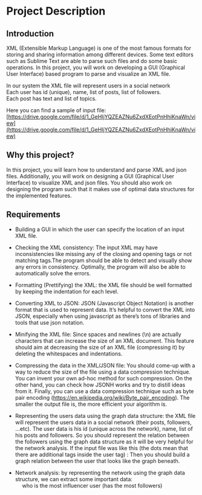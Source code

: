 # Project Description

## Introduction
XML (Extensible Markup Language) is one of the most famous formats for storing and sharing
information among different devices. Some text editors such as Sublime Text are able to parse
such files and do some basic operations. In this project, you will work on developing a GUI
(Graphical User Interface) based program to parse and visualize an XML file.

In our system the XML file will represent users in a social network <br>
Each user has id (unique), name, list of posts, list of followers. <br>
Each post has text and list of topics.

Here you can find a sample of input file: [https://drive.google.com/file/d/1_GeHIjYQZEAZNu6ZxdXEotPnHhiKnaWn/view](https://drive.google.com/file/d/1_GeHIjYQZEAZNu6ZxdXEotPnHhiKnaWn/view)

## Why this project?
In this project, you will learn how to understand and parse XML and json files. Additionally, you
will work on designing a GUI (Graphical User Interface) to visualize XML and json files. You
should also work on designing the program such that it makes use of optimal data structures
for the implemented features.

## Requirements

- Building a GUI in which the user can specify the location of an input XML file.

- Checking the XML consistency: The input XML may have inconsistencies like missing any
of the closing and opening tags or not matching tags.The program should be able to detect
and visually show any errors in consistency. Optimally, the program will also be able to
automatically solve the errors.
- Formatting (Prettifying) the XML: the XML file should be well formatted by keeping the indentation for each level.
- Converting XML to JSON: JSON (Javascript Object Notation) is another format that is used to represent data. It’s helpful to convert the XML into JSON, especially when using javascript as there’s tons of libraries and tools that use json notation.
- Minifying the XML file: Since spaces and newlines (\n) are actually characters that can increase the size of an XML document. This feature should aim at decreasing the size of an XML file (compressing it) by deleting the whitespaces and indentations.
- Compressing the data in the XML/JSON file: You should come-up with a way to reduce the size of the file using a data compression technique. You can invent your own ad-hoc method for such compression. On the other hand, you can check how JSONH works and try to distill ideas from it. Finally, you can use a data compression technique such as byte pair encoding (https://en.wikipedia.org/wiki/Byte_pair_encoding). The smaller the output file is, the more efficient your algorithm is.
- Representing the users data using the graph data structure: the XML file will represent the users data in a social network (their posts, followers, ...etc). The user data is his id (unique across the network), name, list of his posts and followers. So you should represent the relation between the followers using the graph data structure as it will be very helpful for the network analysis. If the input file was like this (the dots mean that there are additional tags inside the user tag) : Then you should build a graph relation between the user that looks like the graph beneath.
- Network analysis: by representing the network using the graph data structure, we can extract some important data: <br>
&emsp;  who is the most influencer user (has the most followers)
